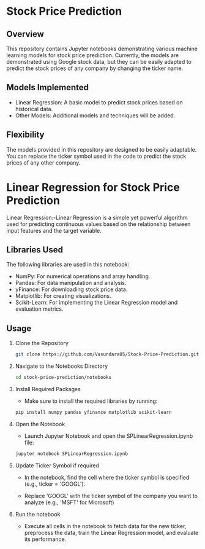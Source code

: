 # Stock Price Prediction

## Overview
This repository contains Jupyter notebooks demonstrating various machine learning models for stock price prediction. 
Currently, the models are demonstrated using Google stock data, but they can be easily adapted to predict the stock prices of any company by changing the ticker name.

## Models Implemented
- Linear Regression: A basic model to predict stock prices based on historical data.
- Other Models: Additional models and techniques will be added.

## Flexibility
The models provided in this repository are designed to be easily adaptable. You can replace the ticker symbol used in the code to predict the stock prices of any other company. 

# Linear Regression for Stock Price Prediction
Linear Regression:-Linear Regression is a simple yet powerful algorithm used for predicting continuous values based on the relationship between input features and the target variable.

## Libraries Used
The following libraries are used in this notebook:
- NumPy: For numerical operations and array handling.
- Pandas: For data manipulation and analysis.
- yFinance: For downloading stock price data.
- Matplotlib: For creating visualizations.
- Scikit-Learn: For implementing the Linear Regression model and evaluation metrics.

## Usage
1. Clone the Repository

   ```bash
   git clone https://github.com/Vasundara05/Stock-Price-Prediction.git
   
2. Navigate to the Notebooks Directory
   
   ```bash
   cd stock-price-prediction/notebooks
   
3. Install Required Packages

   - Make sure to install the required libraries by running:
   
   ```bash
   pip install numpy pandas yfinance matplotlib scikit-learn

4. Open the Notebook
   
   - Launch Jupyter Notebook and open the SPLinearRegression.ipynb file:
     
   ```bash
   jupyter notebook SPLinearRegression.ipynb

5. Update Ticker Symbol if required
   
   - In the notebook, find the cell where the ticker symbol is specified (e.g., ticker = 'GOOGL').
     
   - Replace 'GOOGL' with the ticker symbol of the company you want to analyze (e.g., 'MSFT' for Microsoft)
     
6. Run the notebook

   - Execute all cells in the notebook to fetch data for the new ticker, preprocess the data, train the Linear Regression model, and evaluate its performance.
